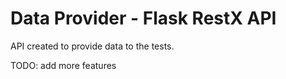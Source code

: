 # Data Provider - Flask RestX API 
API created to provide data to the tests.

TODO: add more features